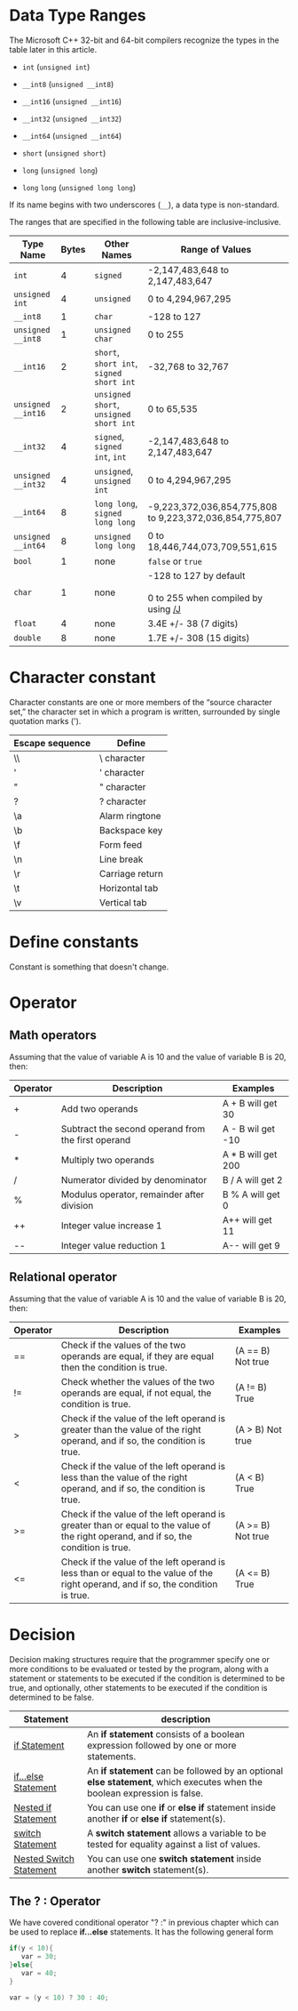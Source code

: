 # Data Type Ranges

The Microsoft C++ 32-bit and 64-bit compilers recognize the types in the table later in this article.

- `int` (`unsigned int`)

- `__int8` (`unsigned __int8`)

- `__int16` (`unsigned __int16`)

- `__int32` (`unsigned __int32`)

- `__int64` (`unsigned __int64`)

- `short` (`unsigned short`)

- `long` (`unsigned long`)

- `long` `long` (`unsigned long long`)

If its name begins with two underscores (`__`), a data type is non-standard.

The ranges that are specified in the following table are inclusive-inclusive.

|Type Name|Bytes|Other Names|Range of Values|
|---------------|-----------|-----------------|---------------------|
|`int`|4|`signed`|-2,147,483,648 to 2,147,483,647|
|`unsigned int`|4|`unsigned`|0 to 4,294,967,295|
|`__int8`|1|`char`|-128 to 127|
|`unsigned __int8`|1|`unsigned char`|0 to 255|
|`__int16`|2|`short`, `short int`, `signed short int`|-32,768 to 32,767|
|`unsigned __int16`|2|`unsigned short`, `unsigned short int`|0 to 65,535|
|`__int32`|4|`signed`, `signed int`, `int`|-2,147,483,648 to 2,147,483,647|
|`unsigned __int32`|4|`unsigned`, `unsigned int`|0 to 4,294,967,295|
|`__int64`|8|`long long`, `signed long long`|-9,223,372,036,854,775,808 to 9,223,372,036,854,775,807|
|`unsigned __int64`|8|`unsigned long long`|0 to 18,446,744,073,709,551,615|
|`bool`|1|none|`false` or `true`|
|`char`|1|none|-128 to 127 by default<br /><br /> 0 to 255 when compiled by using [/J](../build/reference/j-default-char-type-is-unsigned.md)|
|`float`|4|none|3.4E +/- 38 (7 digits)|
|`double`|8|none|1.7E +/- 308 (15 digits)|

# Character constant

Character constants are one or more members of the “source character set,” the character set in which a program is written, surrounded by single quotation marks (').

| Escape sequence | Define |
| ---- | ---- |
| \\\\ | \ character |
| \' | ' character |
| \" | " character |
| \? | ? character |
| \a | Alarm ringtone |
| \b | Backspace key |
| \f | Form feed |
| \n | Line break |
| \r | Carriage return |
| \t | Horizontal tab |
| \v | Vertical tab |

# Define constants

Constant is something that doesn't change.

# Operator

## Math operators

Assuming that the value of variable A is 10 and the value of variable B is 20, then:

| Operator | Description | Examples |
| ---- | ---- | ---- |
| + | Add two operands | A + B will get 30 |
| - | Subtract the second operand from the first operand | A - B wil get -10 |
| * | Multiply two operands | A * B will get 200 |
| / | Numerator divided by denominator | B / A will get 2 |
| % | Modulus operator, remainder after division | B % A will get 0 |
| ++ | Integer value increase 1 | A++ will get 11 |
| -- | Integer value reduction 1 | A-- will get 9 |

## Relational operator

Assuming that the value of variable A is 10 and the value of variable B is 20, then:

| Operator | Description | Examples |
| ---- | ---- | ---- |
| == | Check if the values of the two operands are equal, if they are equal then the condition is true. | (A == B) Not true |
| != | Check whether the values of the two operands are equal, if not equal, the condition is true. | (A != B) True |
| &gt; | Check if the value of the left operand is greater than the value of the right operand, and if so, the condition is true. | (A &gt; B) Not true |
| &lt; | Check if the value of the left operand is less than the value of the right operand, and if so, the condition is true. | (A &lt; B) True |
| &gt;= | Check if the value of the left operand is greater than or equal to the value of the right operand, and if so, the condition is true. | (A &gt;= B) Not true |
| &lt;= | Check if the value of the left operand is less than or equal to the value of the right operand, and if so, the condition is true. | (A &lt;= B) True |

# Decision

Decision making structures require that the programmer specify one or more conditions to be evaluated or tested by the program, along with a statement or statements to be executed if the condition is determined to be true, and optionally, other statements to be executed if the condition is determined to be false.

| Statement | description |
| ---- | ---- |
| [if Statement](http://www.runoob.com/cplusplus/cpp-if.html) | An **if statement** consists of a boolean expression followed by one or more statements. |
| [if...else Statement](http://www.runoob.com/cplusplus/cpp-if-else.html) | An **if statement** can be followed by an optional **else statement**, which executes when the boolean expression is false. |
| [Nested if Statement](http://www.runoob.com/cplusplus/cpp-nested-if.html) | You can use one **if** or **else if** statement inside another **if** or **else if** statement(s). |
| [switch Statement](http://www.runoob.com/cplusplus/cpp-switch.html) | A **switch statement** allows a variable to be tested for equality against a list of values. |
| [Nested Switch Statement](http://www.runoob.com/cplusplus/cpp-nested-switch.html) | You can use one **switch statement** inside another **switch** statement(s). |

## The ? : Operator

We have covered conditional operator "? :" in previous chapter which can be used to replace **if...else** statements. It has the following general form

```C++
if(y < 10){ 
   var = 30;
}else{
   var = 40;
}
```

```C++
var = (y < 10) ? 30 : 40;
```